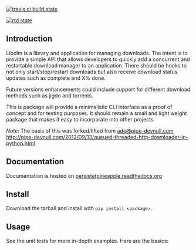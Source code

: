 [![travis ci build state](https://travis-ci.org/JasonAUnrein/libdlm.svg?branch=master)](https://travis-ci.org/JasonAUnrein/libdlm)

[![rtd state](https://readthedocs.org/projects/libdlm/badge/?version=latest)](https://readthedocs.org/projects/libdlm/?badge=latest)

## Introduction

Libdlm is a library and application for managing downloads.  The intent is to
provide a simple API that allows developers to quickly add a concurrent and
restartable download manager to an application.  There should be hooks to not
only start/stop/restart downloads but also receive download status updates such
as complete and X% done. 

Future versions enhancements could include support for different download
methods such as jigdo and torrents.

This is package will provide a minimalistic CLI interface as a proof of concept
and for testing purposes.  It should remain a small and light weight package
that makes it easy to incorporate into other projects

*Note*: The basis of this was forked/lifted from ade@pipe-devnull.com
http://pipe-devnull.com/2012/09/13/queued-threaded-http-downloader-in-python.html

## Documentation
Documentation is hosted on [persistetpineapple.readthedocs.org](http://persistetpineapple.readthedocs.org/en/latest/)

## Install
Download the tarball and install with `pip install <package>`.

## Usage
See the unit tests for more in-depth examples. Here are the basics:

